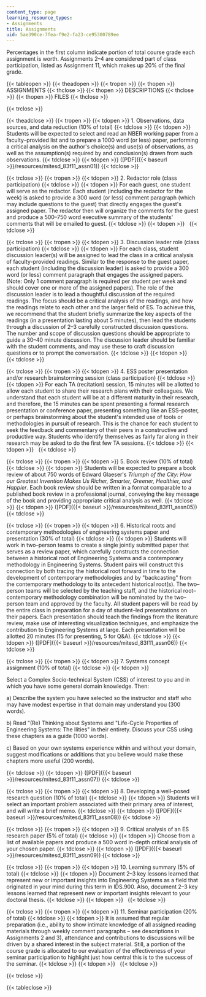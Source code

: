```yaml
---
content_type: page
learning_resource_types:
- Assignments
title: Assignments
uid: 5ae390ce-7fea-f9e2-fa23-ce95300789ee
---
```


Percentages in the first column indicate portion of total course grade each assignment is worth. Assignments 2–4 are considered part of class participation, listed as Assignment 11, which makes up 20% of the final grade.

{{< tableopen >}}
{{< theadopen >}}
{{< tropen >}}
{{< thopen >}}
ASSIGNMENTS
{{< thclose >}}
{{< thopen >}}
DESCRIPTIONS
{{< thclose >}}
{{< thopen >}}
FILES
{{< thclose >}}

{{< trclose >}}

{{< theadclose >}}
{{< tropen >}}
{{< tdopen >}}
1\. Observations, data sources, and data reduction (10% of total)
{{< tdclose >}}
{{< tdopen >}}
Students will be expected to select and read an NBER working paper from a faculty–provided list and to prepare a 1000 word (or less) paper, performing a critical analysis on the author's choice(s) and use(s) of observations, as well as the assumption(s) required by and conclusion(s) drawn from such observations.
{{< tdclose >}}
{{< tdopen >}}
([PDF]({{< baseurl >}}/resources/mitesd_83f11_assn01))
{{< tdclose >}}

{{< trclose >}}
{{< tropen >}}
{{< tdopen >}}
2\. Redactor role (class participation)
{{< tdclose >}}
{{< tdopen >}}
For each guest, one student will serve as the redactor. Each student (including the redactor for the week) is asked to provide a 300 word (or less) comment paragraph (which may include questions to the guest) that directly engages the guest's assigned paper. The redactor then will organize the comments for the guest and produce a 500–750 word executive summary of the students' comments that will be emailed to guest.
{{< tdclose >}}
{{< tdopen >}}
 
{{< tdclose >}}

{{< trclose >}}
{{< tropen >}}
{{< tdopen >}}
3\. Discussion leader role (class participation)
{{< tdclose >}}
{{< tdopen >}}
For each class, student discussion leader(s) will be assigned to lead the class in a critical analysis of faculty-provided readings. Similar to the response to the guest paper, each student (including the discussion leader) is asked to provide a 300 word (or less) comment paragraph that engages the assigned papers. (Note: Only 1 comment paragraph is required per student per week and should cover one or more of the assigned papers). The role of the discussion leader is to lead a thoughtful discussion of the required readings. The focus should be a critical analysis of the readings, and how the readings relate to each other and the larger field of ES. To achieve this, we recommend that the student briefly summarize the key aspects of the readings (in a presentation lasting about 5 minutes), then lead the students through a discussion of 2–3 carefully constructed discussion questions. The number and scope of discussion questions should be appropriate to guide a 30–40 minute discussion. The discussion leader should be familiar with the student comments, and may use these to craft discussion questions or to prompt the conversation.
{{< tdclose >}}
{{< tdopen >}}
 
{{< tdclose >}}

{{< trclose >}}
{{< tropen >}}
{{< tdopen >}}
4\. ESS poster presentation and/or research brainstorming session (class participation)
{{< tdclose >}}
{{< tdopen >}}
For each TA (recitation) session, 15 minutes will be allotted to allow each student to share their research plans with their colleagues. We understand that each student will be at a different maturity in their research, and therefore, the 15 minutes can be spent presenting a formal research presentation or conference paper, presenting something like an ESS–poster, or perhaps brainstorming about the student's intended use of tools or methodologies in pursuit of research. This is the chance for each student to seek the feedback and commentary of their peers in a constructive and productive way. Students who identify themselves as fairly far along in their research may be asked to do the first few TA sessions.
{{< tdclose >}}
{{< tdopen >}}
 
{{< tdclose >}}

{{< trclose >}}
{{< tropen >}}
{{< tdopen >}}
5\. Book review (10% of total)
{{< tdclose >}}
{{< tdopen >}}
Students will be expected to prepare a book review of about 750 words of Edward Glaeser's _Triumph of the City: How our Greatest Invention Makes Us Richer, Smarter, Greener, Healthier, and Happier_. Each book review should be written in a format comparable to a published book review in a professional journal, conveying the key message of the book and providing appropriate critical analysis as well.
{{< tdclose >}}
{{< tdopen >}}
([PDF]({{< baseurl >}}/resources/mitesd_83f11_assn05))
{{< tdclose >}}

{{< trclose >}}
{{< tropen >}}
{{< tdopen >}}
6\. Historical roots and contemporary methodologies of engineering systems paper and presentation (30% of total)
{{< tdclose >}}
{{< tdopen >}}
Students will work in two–person teams to create a single jointly submitted paper that serves as a review paper, which carefully constructs the connection between a historical root of Engineering Systems and a contemporary methodology in Engineering Systems. Student pairs will construct this connection by both tracing the historical root forward in time to the development of contemporary methodologies and by "backcasting" from the contemporary methodology to its antecedent historical root(s). The two–person teams will be selected by the teaching staff, and the historical root–contemporary methodology combination will be nominated by the two–person team and approved by the faculty. All student papers will be read by the entire class in preparation for a day of student–led presentations on their papers. Each presentation should teach the findings from the literature review, make use of interesting visualization techniques, and emphasize the contribution to Engineering Systems at large. Each presentation will be allotted 20 minutes (15 for presenting, 5 for Q&A).
{{< tdclose >}}
{{< tdopen >}}
([PDF]({{< baseurl >}}/resources/mitesd_83f11_assn06))
{{< tdclose >}}

{{< trclose >}}
{{< tropen >}}
{{< tdopen >}}
7\. Systems concept assignment (10% of total)
{{< tdclose >}}
{{< tdopen >}}


Select a Complex Socio-technical System (CSS) of interest to you and in which you have some general domain knowledge. Then:

a) Describe the system you have selected so the instructor and staff who may have modest expertise in that domain may understand you (300 words).

b) Read "(Re) Thinking about Systems and "Life-Cycle Properties of Engineering Systems: The Ilities" in their entirety. Discuss your CSS using these chapters as a guide (1000 words).

c) Based on your own systems experience within and without your domain, suggest modifications or additions that you believe would make these chapters more useful (200 words).


{{< tdclose >}}
{{< tdopen >}}
([PDF]({{< baseurl >}}/resources/mitesd_83f11_assn07))
{{< tdclose >}}

{{< trclose >}}
{{< tropen >}}
{{< tdopen >}}
8\. Developing a well–posed research question (10% of total)
{{< tdclose >}}
{{< tdopen >}}
Students will select an important problem associated with their primary area of interest, and will write a brief memo.
{{< tdclose >}}
{{< tdopen >}}
([PDF]({{< baseurl >}}/resources/mitesd_83f11_assn08))
{{< tdclose >}}

{{< trclose >}}
{{< tropen >}}
{{< tdopen >}}
9\. Critical analysis of an ES research paper (5% of total)
{{< tdclose >}}
{{< tdopen >}}
Choose from a list of available papers and produce a 500 word in-depth critical analysis of your chosen paper.
{{< tdclose >}}
{{< tdopen >}}
([PDF]({{< baseurl >}}/resources/mitesd_83f11_assn09))
{{< tdclose >}}

{{< trclose >}}
{{< tropen >}}
{{< tdopen >}}
10\. Learning summary (5% of total)
{{< tdclose >}}
{{< tdopen >}}
Document 2–3 key lessons learned that represent new or important insights into Engineering Systems as a field that originated in your mind during this term in IDS.900. Also, document 2–3 key lessons learned that represent new or important insights relevant to your doctoral thesis.
{{< tdclose >}}
{{< tdopen >}}
 
{{< tdclose >}}

{{< trclose >}}
{{< tropen >}}
{{< tdopen >}}
11\. Seminar participation (20% of total)
{{< tdclose >}}
{{< tdopen >}}
It is assumed that regular preparation (i.e., ability to show intimate knowledge of all assigned reading materials through weekly comment paragraphs – see descriptions in Assignments 2 and 3), attendance and contributions to discussions will be driven by a shared interest in the subject material. Still, a portion of the course grade is allocated to our evaluation of the effectiveness of your seminar participation to highlight just how central this is to the success of the seminar.
{{< tdclose >}}
{{< tdopen >}}
 
{{< tdclose >}}

{{< trclose >}}

{{< tableclose >}}